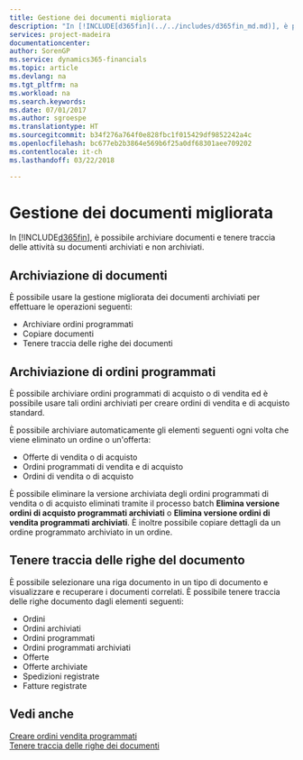 ```yaml
---
title: Gestione dei documenti migliorata
description: "In [!INCLUDE[d365fin](../../includes/d365fin_md.md)], è possibile archiviare documenti e tenere traccia delle attività su documenti archiviati e non archiviati."
services: project-madeira
documentationcenter: 
author: SorenGP
ms.service: dynamics365-financials
ms.topic: article
ms.devlang: na
ms.tgt_pltfrm: na
ms.workload: na
ms.search.keywords: 
ms.date: 07/01/2017
ms.author: sgroespe
ms.translationtype: HT
ms.sourcegitcommit: b34f276a764f0e828fbc1f015429df9852242a4c
ms.openlocfilehash: bc677eb2b3864e569b6f25a0df68301aee709202
ms.contentlocale: it-ch
ms.lasthandoff: 03/22/2018

---
```

# <a name="enhanced-document-management"></a>Gestione dei documenti migliorata
In [!INCLUDE[d365fin](../../includes/d365fin_md.md)], è possibile archiviare documenti e tenere traccia delle attività su documenti archiviati e non archiviati.  

## <a name="archiving-documents"></a>Archiviazione di documenti  
 È possibile usare la gestione migliorata dei documenti archiviati per effettuare le operazioni seguenti:  

- Archiviare ordini programmati  
- Copiare documenti  
- Tenere traccia delle righe dei documenti  

## <a name="archiving-blanket-orders"></a>Archiviazione di ordini programmati  
È possibile archiviare ordini programmati di acquisto o di vendita ed è possibile usare tali ordini archiviati per creare ordini di vendita e di acquisto standard.  

È possibile archiviare automaticamente gli elementi seguenti ogni volta che viene eliminato un ordine o un'offerta:  

- Offerte di vendita o di acquisto  
- Ordini programmati di vendita e di acquisto  
- Ordini di vendita o di acquisto  

È possibile eliminare la versione archiviata degli ordini programmati di vendita o di acquisto eliminati tramite il processo batch **Elimina versione ordini di acquisto programmati archiviati** o **Elimina versione ordini di vendita programmati archiviati**. È inoltre possibile copiare dettagli da un ordine programmato archiviato in un ordine.  

## <a name="tracking-document-lines"></a>Tenere traccia delle righe del documento  
È possibile selezionare una riga documento in un tipo di documento e visualizzare e recuperare i documenti correlati. È possibile tenere traccia delle righe documento dagli elementi seguenti:  

- Ordini  
- Ordini archiviati  
- Ordini programmati  
- Ordini programmati archiviati  
- Offerte  
- Offerte archiviate  
- Spedizioni registrate  
- Fatture registrate  

## <a name="see-also"></a>Vedi anche  
 [Creare ordini vendita programmati](../../sales-how-to-create-blanket-sales-orders.md)   
 [Tenere traccia delle righe dei documenti](how-to-track-document-lines.md)

